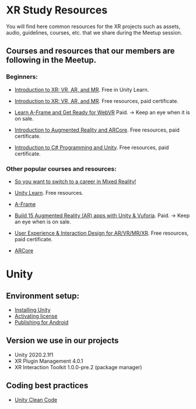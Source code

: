 # XR Study Resources

You will find here common resources for the XR projects such as assets, audio, guidelines, courses, etc. that we share during the Meetup session.


## Courses and resources that our members are following in the Meetup.


### Beginners:

* [Introduction to XR: VR, AR, and MR](https://learn.unity.com/course/introduction-to-xr-vr-ar-and-mr-foundations). Free in Unity Learn.

* [Introduction to XR: VR, AR, and MR](https://www.coursera.org/learn/xr-introduction). Free resources, paid certificate.

* [Learn A-Frame and Get Ready for WebVR](https://www.udemy.com/course/learn-a-frame-and-get-ready-for-webvr/) Paid. -> Keep an eye when it is on sale.

* [Introduction to Augmented Reality and ARCore](https://www.coursera.org/learn/ar). Free resources, paid certificate.

* [Introduction to C# Programming and Unity](https://www.coursera.org/learn/introduction-programming-unity). Free resources, paid certificate.


### Other popular courses and resources:

* [So you want to switch to a career in Mixed Reality!](https://docs.microsoft.com/en-us/events/ignite-mar-2021/azure/learning-zone/lrn237/) 

* [Unity Learn](https://learn.unity.com/). Free resources.

* [A-Frame](https://aframe.io/)

* [Build 15 Augmented Reality (AR) apps with Unity & Vuforia](https://www.udemy.com/course/develop-augmented-reality-book-ar-business-card-with-unity/). Paid. -> Keep an eye when is on sale.

* [User Experience & Interaction Design for AR/VR/MR/XR](https://www.coursera.org/learn/user-experience-interaction-design-augmented-virtual-mixed-extended-reality). Free resources, paid certificate.

* [ARCore](https://developers.google.com/ar)



# Unity 


## Environment setup:
* [Installing Unity](https://unity3d.com/get-unity/download)
* [Activating license](https://support.unity.com/hc/en-us/articles/211438683-How-do-I-activate-my-license-)
* [Publishing for Android](https://learn.unity.com/tutorial/publishing-for-android)


## Version we use in our projects 
+ Unity 2020.2.1f1  
+ XR Plugin Management 4.0.1
+ XR Interaction Toolkit 1.0.0-pre.2 (package manager)


## Coding best practices
* [Unity Clean Code](https://github.com/sampaiodias/unity-clean-code)